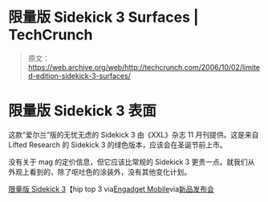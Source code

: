 # 限量版 Sidekick 3 Surfaces | TechCrunch

> 原文：<https://web.archive.org/web/http://techcrunch.com/2006/10/02/limited-edition-sidekick-3-surfaces/>

# 限量版 Sidekick 3 表面

这款“爱尔兰”版的无忧无虑的 Sidekick 3 由《XXL》杂志 11 月刊提供。这是来自 Lifted Research 的 Sidekick 3 的绿色版本，应该会在圣诞节前上市。

没有关于 mag 的定价信息，但它应该比常规的 Sidekick 3 更贵一点。就我们从外观上看到的，除了呕吐色的涂装外，没有其他变化计划。

[限量版 Sidekick 3](https://web.archive.org/web/20130627215003/http://www.hiptop3.com/archives/lrg-limited-edition-sidekick-3/)【hip top 3 via[Engadget Mobile](https://web.archive.org/web/20130627215003/http://www.engadgetmobile.com/2006/10/01/lrg-limited-edition-sidekick-3-surfaces/)via[新品发布会](https://web.archive.org/web/20130627215003/http://www.newlaunches.com/archives/lrg_limited_edition_sidekick_3.php)